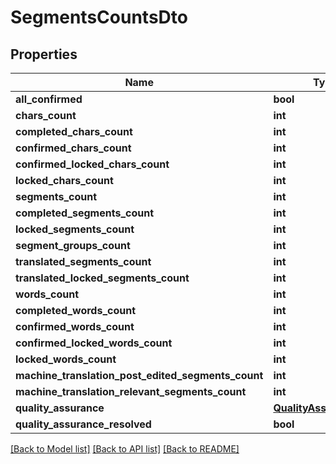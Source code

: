 # SegmentsCountsDto

## Properties
Name | Type | Description | Notes
------------ | ------------- | ------------- | -------------
**all_confirmed** | **bool** |  | [optional] 
**chars_count** | **int** |  | [optional] 
**completed_chars_count** | **int** |  | [optional] 
**confirmed_chars_count** | **int** |  | [optional] 
**confirmed_locked_chars_count** | **int** |  | [optional] 
**locked_chars_count** | **int** |  | [optional] 
**segments_count** | **int** |  | [optional] 
**completed_segments_count** | **int** |  | [optional] 
**locked_segments_count** | **int** |  | [optional] 
**segment_groups_count** | **int** |  | [optional] 
**translated_segments_count** | **int** |  | [optional] 
**translated_locked_segments_count** | **int** |  | [optional] 
**words_count** | **int** |  | [optional] 
**completed_words_count** | **int** |  | [optional] 
**confirmed_words_count** | **int** |  | [optional] 
**confirmed_locked_words_count** | **int** |  | [optional] 
**locked_words_count** | **int** |  | [optional] 
**machine_translation_post_edited_segments_count** | **int** |  | [optional] 
**machine_translation_relevant_segments_count** | **int** |  | [optional] 
**quality_assurance** | [**QualityAssuranceDto**](QualityAssuranceDto.md) |  | [optional] 
**quality_assurance_resolved** | **bool** |  | [optional] 

[[Back to Model list]](../README.md#documentation-for-models) [[Back to API list]](../README.md#documentation-for-api-endpoints) [[Back to README]](../README.md)


